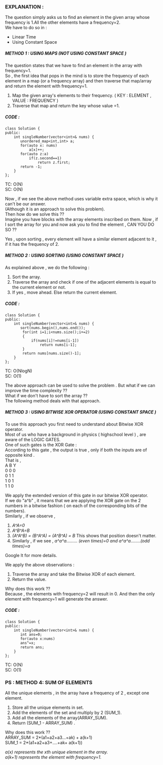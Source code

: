 ### EXPLANATION :

The question simply asks us to find an element in the given array whose frequency is 1.All the other elements have a frequency=2.\
We have to do so in :

-   Linear Time
-   Using Constant Space

##### METHOD 1 : USING MAPS (NOT USING CONSTANT SPACE )

The question states that we have to find an element in the array with frequency=1.\
So , the first idea that pops in the mind is to store the frequency of each element in a map (or a frequency array) and then traverse that map/array and return the element with frequency=1.

1.  Map the given array's elements to their frequency. ( KEY : ELEMENT , VALUE : FREQUENCY )
2.  Traverse that map and return the key whose value =1.

##### CODE :

```
class Solution {
public:
    int singleNumber(vector<int>& nums) {
       unordered_map<int,int> a;
	   for(auto x: nums)
		   a[x]++;
	   for(auto z:a)
		   if(z.second==1)
			   return z.first;
	   return -1;
    }
};
```

TC: O(N)\
SC: O(N)

Now , if we see the above method uses variable extra space, which is why it can't be our answer.\
(Although it is an approach to solve this problem).\
Then how do we solve this ??\
Imagine you have blocks with the array elements inscribed on them. Now , if I sort the array for you and now ask you to find the element , CAN YOU DO SO ??

Yes , upon sorting , every element will have a similar element adjacent to it , if it has the frequency of 2.

##### METHOD 2 : USING SORTING (USING CONSTANT SPACE )

As explained above , we do the following :

1.  Sort the array.
2.  Traverse the array and check if one of the adjacent elements is equal to the current element or not.
3.  If yes , move ahead. Else return the current element.

##### CODE :

```
class Solution {
public:
    int singleNumber(vector<int>& nums) {
       sort(nums.begin(),nums.end());
        for(int i=1;i<nums.size();i+=2)
        {
            if(nums[i]!=nums[i-1])
                return nums[i-1];
        }
        return nums[nums.size()-1];
    }
};
```

TC: O(NlogN)\
SC: O(1)

The above approach can be used to solve the problem . But what if we can improve the time complexity ??\
What if we don't have to sort the array ??\
The following method deals with that approach.

##### METHOD 3 : USING BITWISE XOR OPERATOR (USING CONSTANT SPACE )

To use this approach you first need to understand about Bitwise XOR operator.\
Most of us who have a background in physics ( highschool level ) , are aware of the LOGIC GATES.\
One of such gates is the XOR Gate :\
According to this gate , the output is true , only if both the inputs are of opposite kind .\
That is ,\
A B Y\
0 0 0\
0 1 1\
1 0 1\
1 1 0

We apply the extended version of this gate in our bitwise XOR operator.\
If we do "a^b" , it means that we are applying the XOR gate on the 2 numbers in a bitwise fashion ( on each of the corresponding bits of the numbers).\
Similarly , if we observe ,

1.  *A^A=0*
2.  *A^B^A=B*
3.  *(A^A^B) = (B^A^A) = (A^B^A) = B* This shows that position doesn't matter.
4.  Similarly , if we see , *a^a^a......... (even times)=0 and a^a^a........(odd times)=a*

Google It for more details.

We apply the above observations :

1.  Traverse the array and take the Bitwise XOR of each element.
2.  Return the value.

Why does this work ??\
Because , the elements with frequency=2 will result in 0. And then the only element with frequency=1 will generate the answer.

##### CODE :

```
class Solution {
public:
    int singleNumber(vector<int>& nums) {
       int ans=0;
	   for(auto x:nums)
	   ans^=x;
	   return ans;
    }
};
```

TC: O(N)\
SC: O(1)

### PS : METHOD 4: SUM OF ELEMENTS

All the unique elements , in the array have a frequency of 2 , except one element.

1.  Store all the unique elements in set.
2.  Add the elements of the set and multiply by 2 (SUM_1).
3.  Add all the elements of the array(ARRAY_SUM).
4.  Return (SUM_1 - ARRAY_SUM) .

Why does this work ??\
ARRAY_SUM = 2*(a1+a2+a3...+ak) + a(k+1)\
SUM_1 = 2*(a1+a2+a3+....+ak+ a(k+1))

*a(x) represents the xth unique element in the array.\
a(k+1) represents the element with frequency=1.*